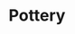 ---
link: https://diglib-legacy.amphilsoc.org/islandora/object/video%3A1658/datastream/MP4/view
title: Pottery
description: Ryan Lopez talks about learning language and history through studying pottery.
interviewee: Ryan Lopez
category: Tunica Crafts
layout: video
---